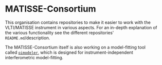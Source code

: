 # MATISSE-Consortium
This organisation contains repositories to make it easier to work with the VLTI/MATISSE instrument in various aspects.
For an in-depth explanation of the various functionality see the different repositories' `README.md`/description.

The MATISSE-Consortium itself is also working on a model-fitting tool called [`oimodeler`](https://github.com/oimodeler/oimodeler), which is designed for 
instrument-independent interferometric model-fitting.

